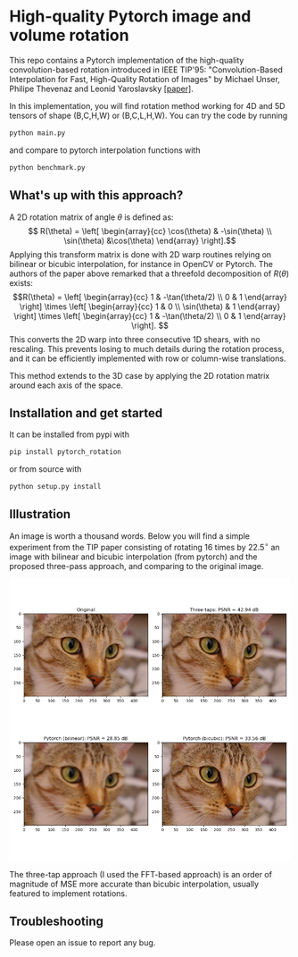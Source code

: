 # High-quality Pytorch image and volume rotation

This repo contains a Pytorch implementation of the high-quality 
convolution-based rotation
introduced in IEEE TIP'95: "Convolution-Based Interpolation for Fast, 
High-Quality Rotation of Images" by Michael Unser, Philipe Thevenaz and 
Leonid Yaroslavsky [[paper]](https://perso.telecom-paristech.fr/angelini/SI241/papers_for_project/yaro_rot.pdf).

In this implementation, you will find rotation method working for 4D and 5D tensors
of shape (B,C,H,W) or (B,C,L,H,W).
You can try the code by running
```bash
python main.py
```
and compare to pytorch interpolation functions with
```bash
python benchmark.py
```

## What's up with this approach?

A 2D rotation matrix of angle $\theta$ is defined as:
$$ R(\theta) = \left[ \begin{array}{cc}
    \cos(\theta) & -\sin(\theta) \\
    \sin(\theta) &\cos(\theta)
    \end{array} \right].$$
Applying this transform matrix is done with 2D warp routines relying
on bilinear or bicubic interpolation, for instance in OpenCV or Pytorch. 
The authors of the paper above remarked that a threefold decomposition of 
$R(\theta)$ exists:
$$R(\theta) = \left[ \begin{array}{cc}
    1 & -\tan(\theta/2) \\
    0 & 1 \end{array} \right]
    \times
    \left[ \begin{array}{cc}
    1 & 0 \\
    \sin(\theta) & 1 \end{array} \right]
    \times
    \left[ \begin{array}{cc}
    1 & -\tan(\theta/2) \\
    0 & 1 \end{array} \right].
    $$
This converts the 2D warp into three consecutive 1D shears, with no rescaling.
This prevents losing to much details during the rotation process, and it
can be efficiently implemented with row or column-wise translations.

This method extends to the 3D case by applying the 2D rotation matrix around
each axis of the space.



## Installation and get started

It can be installed from pypi with
```bash
pip install pytorch_rotation
```
or from source with
```bash
python setup.py install
```


## Illustration

An image is worth a thousand words. Below you will find a simple experiment
from the TIP paper consisting of rotating 16 times by $22.5^\circ$ an image
with bilinear and bicubic interpolation (from pytorch) and the proposed
three-pass approach, and comparing to the original image.

![Comparison](data/comparison.png)

The three-tap approach (I used the FFT-based approach) is an order of 
magnitude of MSE more accurate than bicubic interpolation, usually featured
to implement rotations.



## Troubleshooting

Please open an issue to report any bug.